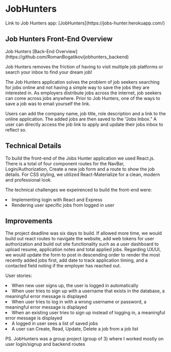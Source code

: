 <h1>JobHunters</h1>
Link to Job Hunters app: [JobHunters](https://jobs-hunter.herokuapp.com/)
<h2>Job Hunters Front-End Overview </h2>
Job Hunters [Back-End Overview](https://github.com/RomanBogatikov/jobhunters_backend)
<p>
Job Hunters removes the friction of having to visit multiple job platforms or search your inbox to find your dream job!
</p>

<p>
The Job Hunters application solves the problem of job seekers searching for jobs online and not having a simple way to save the jobs they are interested in. As employers distribute jobs across the internet, job seekers can come across jobs anywhere. Prior to Job Hunters, one of the ways to save a job was to email yourself the link.
</p>

<p>
Users can add the company name, job title, role description and a link to the online application. The added jobs are then saved to the “Jobs Inbox.” A user can directly access the job link to apply and update their jobs inbox to reflect so.
</p>

<h2>Technical Details </h2>

<p>
To build the front-end of the Jobs Hunter application we used React.js. There is a total of four component routes for the NavBar, Login/Authorization, Create a new job form and a route to show the job details. For CSS styling, we utilized React-Materialize for a clean, modern and professional look.
</p>

<p>
The technical challenges we expeirenced to build the front-end were:

<li>Implementing login with React and Express
</li>

<li>Rendering user specific jobs from logged in user
</li>
</p>

<h2>Improvements</h2>

<p>The project deadline was six days to build. If allowed more time, we would build out react routes to navigate the website, add web tokens for user authorization and build out site functionality such as a user dashboard to upload resume, application notes and total applied jobs. Regarding UX/UI, we would update the form to post in descending order to render the most recently added jobs first, add date to track application timing, and a contacted field noting if the employer has reached out.
</p>

<p>User stories:</p>
<li>When new user signs up, the user is logged in automatically</li>
<li>When user tries to sign up with a username that exists in the database, a meaningful error message is displayed</li>
<li>When user tries to log in with a wrong username or password, a meaningful error message is displayed</li>
<li>When an existing user tries to sign up instead of logging in, a meaningful error message is displayed</li>
<li>A logged in user sees a list of saved jobs</li>
<li>A user can Create, Read, Update, Delete a job from a job list</li>

<p>PS. JobHunters was a group project (group of 3) where I worked mostly on user login/signup and backend routes</p>

